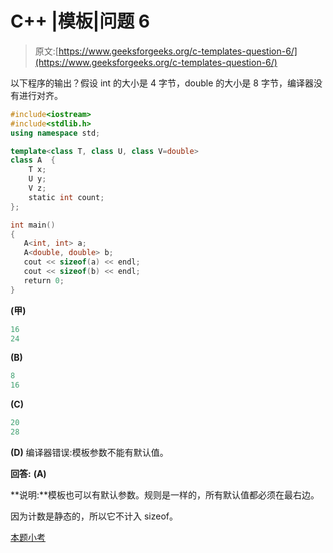 # C++ |模板|问题 6

> 原文:[https://www.geeksforgeeks.org/c-templates-question-6/](https://www.geeksforgeeks.org/c-templates-question-6/)

以下程序的输出？假设 int 的大小是 4 字节，double 的大小是 8 字节，编译器没有进行对齐。

```cpp
#include<iostream>
#include<stdlib.h>
using namespace std;

template<class T, class U, class V=double>
class A  {
    T x;
    U y;
    V z;
    static int count;
};

int main()
{
   A<int, int> a;
   A<double, double> b;
   cout << sizeof(a) << endl;
   cout << sizeof(b) << endl;
   return 0;
}
```

**(甲)**

```cpp
16
24
```

**(B)**

```cpp
8
16
```

**(C)**

```cpp
20
28
```

**(D)** 编译器错误:模板参数不能有默认值。

**回答:** **(A)**

**说明:**模板也可以有默认参数。规则是一样的，所有默认值都必须在最右边。

因为计数是静态的，所以它不计入 sizeof。

[本题小考](https://www.geeksforgeeks.org/quiz-corner-gq/)